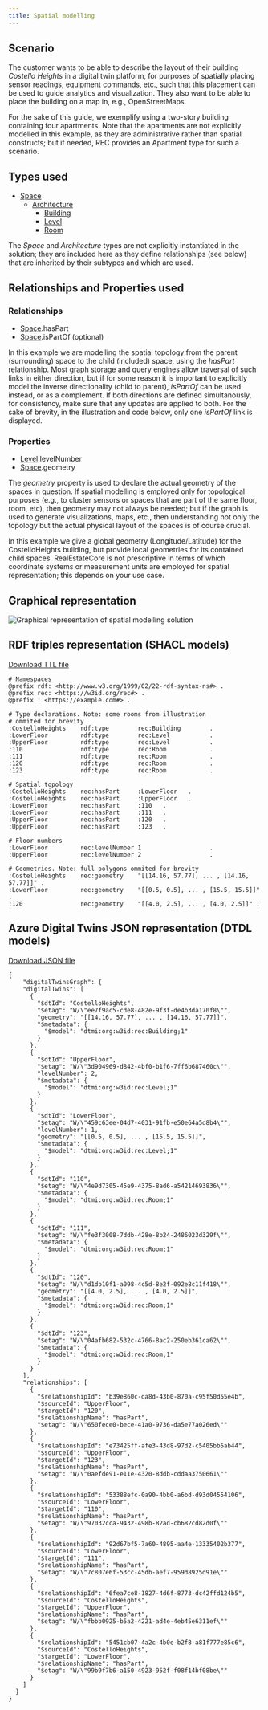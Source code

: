 ```yaml
---
title: Spatial modelling
---
```

## Scenario

The customer wants to be able to describe the layout of their building *Costello Heights* in a digital twin platform, for purposes of spatially placing sensor readings, equipment commands, etc., such that this placement can be used to guide analytics and visualization. They also want to be able to place the building on a map in, e.g., OpenStreetMaps. 

For the sake of this guide, we exemplify using a two-story building containing four apartments. Note that the apartments are not explicitly modelled in this example, as they are administrative rather than spatial constructs; but if needed, REC provides an Apartment type for such a scenario.

## Types used

* [Space](/ontology/Space/Space)
    * [Architecture](/ontology/Space/Architecture/Architecture)
        * [Building](/ontology/Space/Architecture/Building/Building)
        * [Level](/ontology/Space/Architecture/Level/Level)
        * [Room](/ontology/Space/Architecture/Room/Room)

The *Space* and *Architecture* types are not explicitly instantiated in the solution; they are included here as they define relationships (see below) that are inherited by their subtypes and which are used.

## Relationships and Properties used

### Relationships

* [Space](/ontology/Space/Space).hasPart
* [Space](/ontology/Space/Space).isPartOf (optional)

In this example we are modelling the spatial topology from the parent (surrounding) space to the child (included) space, using the *hasPart* relationship. Most graph storage and query engines allow traversal of such links in either direction, but if for some reason it is important to explicitly model the inverse directionality (child to parent), *isPartOf* can be used instead, or as a complement. If both directions are defined simultanously, for consistency, make sure that any updates are applied to both. For the sake of brevity, in the illustration and code below, only one *isPartOf* link is displayed. 

### Properties

* [Level](/ontology/Space/Architecture/Level/Level).levelNumber
* [Space](/ontology/Space/Space).geometry

The *geometry* property is used to declare the actual geometry of the spaces in question. If spatial modelling is employed only for topological purposes (e.g., to cluster sensors or spaces that are part of the same floor, room, etc), then geometry may not always be needed; but if the graph is used to generate visualizations, maps, etc., then understanding not only the topology but the actual physical layout of the spaces is of course crucial.

In this example we give a global geometry (Longitude/Latitude) for the CostelloHeights building, but provide local geometries for its contained child spaces. RealEstateCore is not prescriptive in terms of which coordinate systems or measurement units are employed for spatial representation; this depends on your use case.

## Graphical representation

![Graphical representation of spatial modelling solution](spatial.png)

## RDF triples representation (SHACL models)

[Download TTL file](spatial.ttl)

```
# Namespaces
@prefix rdf: <http://www.w3.org/1999/02/22-rdf-syntax-ns#> .
@prefix rec: <https://w3id.org/rec#> .
@prefix : <https://example.com#> .

# Type declarations. Note: some rooms from illustration
# ommited for brevity
:CostelloHeights    rdf:type        rec:Building        .
:LowerFloor         rdf:type        rec:Level           .
:UpperFloor         rdf:type        rec:Level           .
:110                rdf:type        rec:Room            .
:111                rdf:type        rec:Room            .
:120                rdf:type        rec:Room            .
:123                rdf:type        rec:Room            .

# Spatial topology
:CostelloHeights    rec:hasPart     :LowerFloor   .
:CostelloHeights    rec:hasPart     :UpperFloor   .
:LowerFloor         rec:hasPart     :110   .
:LowerFloor         rec:hasPart     :111   .
:UpperFloor         rec:hasPart     :120   .
:UpperFloor         rec:hasPart     :123   .

# Floor numbers
:LowerFloor         rec:levelNumber 1                   .
:UpperFloor         rec:levelNumber 2                   .

# Geometries. Note: full polygons ommited for brevity
:CostelloHeights    rec:geometry    "[[14.16, 57.77], ... , [14.16, 57.77]]" .
:LowerFloor         rec:geometry    "[[0.5, 0.5], ... , [15.5, 15.5]]" .
:120                rec:geometry    "[[4.0, 2.5], ... , [4.0, 2.5]]" .
```

## Azure Digital Twins JSON representation (DTDL models)

[Download JSON file](spatial.json)

```
{
    "digitalTwinsGraph": {
    "digitalTwins": [
      {
        "$dtId": "CostelloHeights",
        "$etag": "W/\"ee7f9ac5-cde8-482e-9f3f-de4b3da170f8\"",
        "geometry": "[[14.16, 57.77], ... , [14.16, 57.77]]",
        "$metadata": {
          "$model": "dtmi:org:w3id:rec:Building;1"
        }
      },
      {
        "$dtId": "UpperFloor",
        "$etag": "W/\"3d904969-d842-4bf0-b1f6-7ff6b687460c\"",
        "levelNumber": 2,
        "$metadata": {
          "$model": "dtmi:org:w3id:rec:Level;1"
        }
      },
      {
        "$dtId": "LowerFloor",
        "$etag": "W/\"459c63ee-04d7-4031-91fb-e50e64a5d8b4\"",
        "levelNumber": 1,
        "geometry": "[[0.5, 0.5], ... , [15.5, 15.5]]",
        "$metadata": {
          "$model": "dtmi:org:w3id:rec:Level;1"
        }
      },
      {
        "$dtId": "110",
        "$etag": "W/\"4e9d7305-45e9-4375-8ad6-a54214693836\"",
        "$metadata": {
          "$model": "dtmi:org:w3id:rec:Room;1"
        }
      },
      {
        "$dtId": "111",
        "$etag": "W/\"fe3f3008-7ddb-428e-8b24-2486023d329f\"",
        "$metadata": {
          "$model": "dtmi:org:w3id:rec:Room;1"
        }
      },
      {
        "$dtId": "120",
        "$etag": "W/\"d1db10f1-a098-4c5d-8e2f-092e8c11f418\"",
        "geometry": "[[4.0, 2.5], ... , [4.0, 2.5]]",
        "$metadata": {
          "$model": "dtmi:org:w3id:rec:Room;1"
        }
      },
      {
        "$dtId": "123",
        "$etag": "W/\"04afb682-532c-4766-8ac2-250eb361ca62\"",
        "$metadata": {
          "$model": "dtmi:org:w3id:rec:Room;1"
        }
      }
    ],
    "relationships": [
      {
        "$relationshipId": "b39e860c-da8d-43b0-870a-c95f50d55e4b",
        "$sourceId": "UpperFloor",
        "$targetId": "120",
        "$relationshipName": "hasPart",
        "$etag": "W/\"650fece0-bece-41a0-9736-da5e77a026ed\""
      },
      {
        "$relationshipId": "e73425ff-afe3-43d8-97d2-c5405bb5ab44",
        "$sourceId": "UpperFloor",
        "$targetId": "123",
        "$relationshipName": "hasPart",
        "$etag": "W/\"0aefde91-e11e-4320-8ddb-cddaa3750661\""
      },
      {
        "$relationshipId": "53388efc-0a90-4bb0-a6bd-d93d04554106",
        "$sourceId": "LowerFloor",
        "$targetId": "110",
        "$relationshipName": "hasPart",
        "$etag": "W/\"97032cca-9432-498b-82ad-cb682cd82d0f\""
      },
      {
        "$relationshipId": "92d67bf5-7a60-4895-aa4e-13335402b377",
        "$sourceId": "LowerFloor",
        "$targetId": "111",
        "$relationshipName": "hasPart",
        "$etag": "W/\"7c807e6f-53cc-45db-aef7-959d8925d91e\""
      },
      {
        "$relationshipId": "6fea7ce8-1827-4d6f-8773-dc42ffd124b5",
        "$sourceId": "CostelloHeights",
        "$targetId": "UpperFloor",
        "$relationshipName": "hasPart",
        "$etag": "W/\"fbbb0925-b5a2-4221-ad4e-4eb45e6311ef\""
      },
      {
        "$relationshipId": "5451cb07-4a2c-4b0e-b2f8-a81f777e85c6",
        "$sourceId": "CostelloHeights",
        "$targetId": "LowerFloor",
        "$relationshipName": "hasPart",
        "$etag": "W/\"99b9f7b6-a150-4923-952f-f08f14bf08be\""
      }
    ]
  }
}
```
